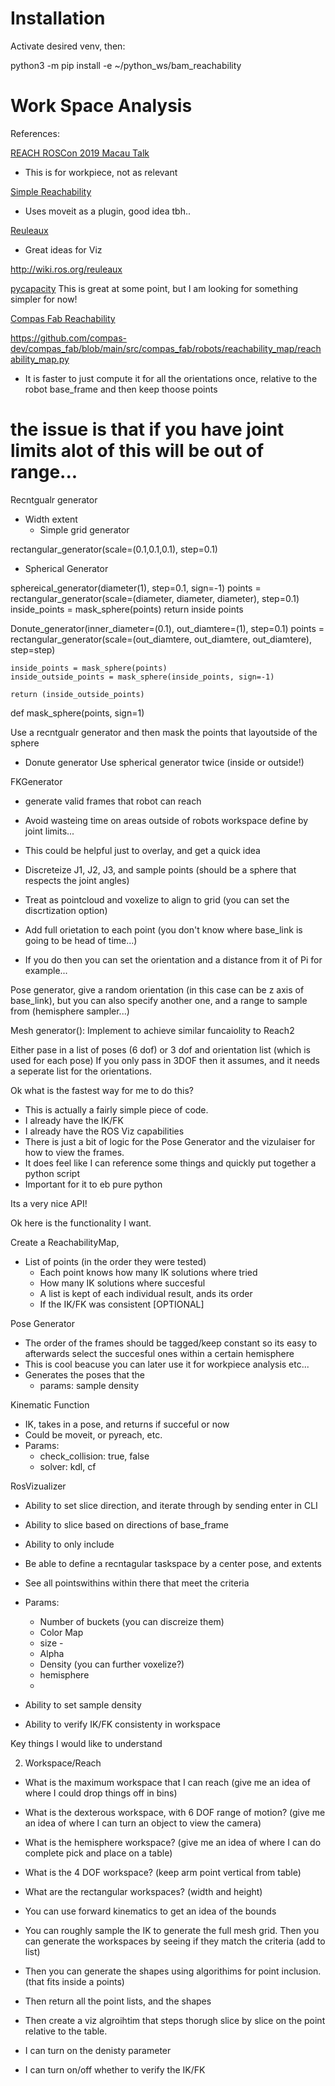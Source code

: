 

# Installation

Activate desired venv, then:

python3 -m pip install -e ~/python_ws/bam_reachability


# Work Space Analysis

References: 

[REACH ROSCon 2019 Macau Talk](https://vimeo.com/378683038)
- This is for workpiece, not as relevant

[Simple Reachability](https://github.com/vonunwerth/simple-reachability)
- Uses moveit as a plugin, good idea tbh..

[Reuleaux](https://rosindustrial.org/news/2016/10/18/google-summer-of-code-project-workspace-analysis-and-base-placement#:~:text=The%20first%20project%20goal%20was,and%20reachability%20of%20that%20spheres)
- Great ideas for Viz

http://wiki.ros.org/reuleaux

[pycapacity](https://github.com/auctus-team/pycapacity)
This is great at some point, but I am looking for something simpler for now!


[Compas Fab Reachability](https://compas.dev/compas_fab/latest/examples/07_reachability_map/01_reachability_map.html)

https://github.com/compas-dev/compas_fab/blob/main/src/compas_fab/robots/reachability_map/reachability_map.py


- It is faster to just compute it for all the orientations once, relative to the robot base_frame and then keep thoose points


# the issue is that if you have joint limits alot of this will be out of range...
Recntgualr generator
- Width extent
    - Simple grid generator


rectangular_generator(scale=(0.1,0.1,0.1), step=0.1)

- Spherical Generator

sphereical_generator(diameter(1), step=0.1, sign=-1)
    points = rectangular_generator(scale=(diameter, diameter, diameter), step=0.1)
    inside_points = mask_sphere(points)
    return inside points

Donute_generator(inner_diameter=(0.1), out_diamtere=(1), step=0.1)
    points = rectangular_generator(scale=(out_diamtere, out_diamtere, out_diamtere), step=step)

    inside_points = mask_sphere(points)
    inside_outside_points = mask_sphere(inside_points, sign=-1)

    return (inside_outside_points)


def mask_sphere(points, sign=1)


Use a recntgualr generator and then mask the points that layoutside of the sphere

- Donute generator
Use spherical generator twice (inside or outside!)

FKGenerator
- generate valid frames that robot can reach
- Avoid wasteing time on areas outside of robots workspace define by joint limits...
- This could be helpful just to overlay, and get a quick idea

- Discreteize J1, J2, J3, and sample points (should be a sphere that respects the joint angles)
- Treat as pointcloud and voxelize to align to grid (you can set the discrtization option)
- Add full orietation to each point (you don't know where base_link is going to be head of time...)
- If you do then you can set the orientation and a distance from it of Pi for example...


Pose generator, give a random orientation (in this case can be z axis of base_link), but you can also specify another one, and a range to sample from
(hemisphere sampler...)

Mesh generator():
Implement to achieve similar funcaiolity to Reach2

Either pase in a list of poses (6 dof) or 3 dof and orientation list (which is used for each pose) If you only pass in 3DOF then it assumes, and it needs a seperate list for the orientations.

Ok what is the fastest way for me to do this?
- This is actually a fairly simple piece of code.
- I already have the IK/FK
- I already have the ROS Viz capabilities
- There is just a bit of logic for the Pose Generator and the vizulaiser for how to view the frames.
- It does feel like I can reference some things and quickly put together a python script
- Important for it to eb pure python

Its a very nice API!


Ok here is the functionality I want.

Create a ReachabilityMap,
- List of points (in the order they were tested)
    - Each point knows how many IK solutions where tried
    - How many IK solutions where succesful
    - A list is kept of each individual result, ands its order
    - If the IK/FK was consistent [OPTIONAL]


Pose Generator
- The order of the frames should be tagged/keep constant so its easy to afterwards
select the succesful ones within a certain hemisphere
- This is cool beacuse you can later use it for workpiece analysis etc...
- Generates the poses that the 
    - params: sample density
    

Kinematic Function
- IK, takes in a pose, and returns if succeful or now
- Could be moveit, or pyreach, etc.
- Params:
    - check_collision: true, false
    - solver: kdl, cf

RosVizualizer

- Ability to set slice direction, and iterate through by sending enter in CLI
- Ability to slice based on directions of base_frame 
- Ability to only include 
- Be able to define a recntagular taskspace by a center pose, and extents
- See all pointswithins within there that meet the criteria

- Params:
    - Number of buckets (you can discreize them)
    - Color Map
    - size - 
    - Alpha
    - Density (you can further voxelize?)
    - hemisphere
    -


- Ability to set sample density
- Ability to verify IK/FK consistenty in workspace

Key things I would like to understand

2. Workspace/Reach
- What is the maximum workspace that I can reach (give me an idea of where I could drop things off in bins)
- What is the dexterous workspace, with 6 DOF range of motion? (give me an idea of where I can turn an object to view the camera)
- What is the hemisphere workspace? (give me an idea of where I can do complete pick and place on a table)
- What is the 4 DOF workspace? (keep arm point vertical from table)
- What are the rectangular workspaces? (width and height)

- You can use forward kinematics to get an idea of the bounds
- You can roughly sample the IK to generate the full mesh grid. Then you can generate the workspaces by seeing if they match the criteria (add to list)
- Then you can generate the shapes using algorithims for point inclusion. (that fits inside a points)
- Then return all the point lists, and the shapes
- Then create a viz algroihtim that steps thorugh slice by slice on the point relative to the table.
- I can turn on the denisty parameter
- I can turn on/off whether to verify the IK/FK

